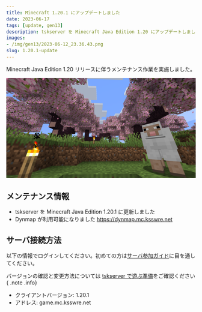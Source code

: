 ```yaml
---
title: Minecraft 1.20.1 にアップデートしました
date: 2023-06-17
tags: [update, gen13]
description: tskserver を Minecraft Java Edition 1.20 にアップデートしました。
images:
- /img/gen13/2023-06-12_23.36.43.png
slug: 1.20.1-update
---
```


Minecraft Java Edition 1.20 リリースに伴うメンテナンス作業を実施しました。
<!--more-->
![13世代目の風景(2)](/img/gen13/2023-06-12_23.36.43.png)

## メンテナンス情報
- tskserver を Minecraft Java Edition 1.20.1 に更新しました
- Dynmap が利用可能になりました <https://dynmap.mc.ksswre.net>

## サーバ接続方法

以下の情報でログインしてください。初めての方は[サーバ参加ガイド](/introduction)に目を通してください。

バージョンの確認と変更方法については [tskserver で遊ぶ準備](/introduction/prepare)をご確認ください
{ .note .info}

* クライアントバージョン: 1.20.1
* アドレス: game.mc.ksswre.net

